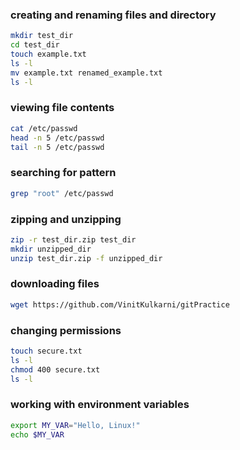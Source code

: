 ### creating and renaming files and directory
```sh
mkdir test_dir
cd test_dir
touch example.txt
ls -l
mv example.txt renamed_example.txt
ls -l
```

### viewing file contents
```sh
cat /etc/passwd
head -n 5 /etc/passwd
tail -n 5 /etc/passwd
```

### searching for pattern
```sh
grep "root" /etc/passwd
```

### zipping and unzipping
```sh
zip -r test_dir.zip test_dir
mkdir unzipped_dir
unzip test_dir.zip -f unzipped_dir
```

### downloading files
```sh
wget https://github.com/VinitKulkarni/gitPractice
```

### changing permissions
```sh
touch secure.txt
ls -l
chmod 400 secure.txt
ls -l
```

### working with environment variables
```sh
export MY_VAR="Hello, Linux!"
echo $MY_VAR
```
